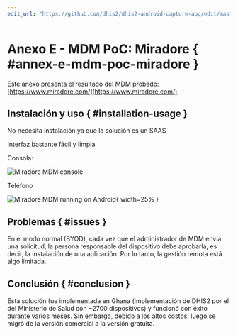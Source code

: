 ```yaml
---
edit_url: "https://github.com/dhis2/dhis2-android-capture-app/edit/master/docs/src/commonmark/en/content/mdm/A-e-miradore.md" 
---
```

# Anexo E - MDM PoC: Miradore  { #annex-e-mdm-poc-miradore } 

Este anexo presenta el resultado del MDM probado: [https://www.miradore.com/](https://www.miradore.com/)


## Instalación y uso { #installation-usage } 

No necesita instalación ya que la solución es un SAAS

Interfaz bastante fácil y limpia

Consola:

![Miradore MDM console](../content/mdm/resources/images/image3.png)


Teléfono

![Miradore MDM running on Android](../content/mdm/resources/images/image1.png){ width=25% }


## Problemas  { #issues } 

En el modo normal (BYOD), cada vez que el administrador de MDM envía una solicitud, la persona responsable del dispositivo debe aprobarla, es decir, la instalación de una aplicación. Por lo tanto, la gestión remota está algo limitada.


## Conclusión { #conclusion } 

Esta solución fue implementada en Ghana (implementación de DHIS2 por el del Ministerio de Salud con ~2700 dispositivos) y funcionó con éxito durante varios meses. Sin embargo, debido a los altos costos, luego se migró de la versión comercial a la versión gratuita.


